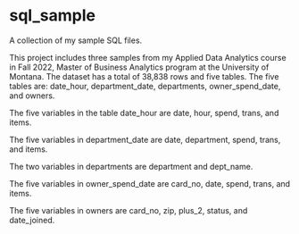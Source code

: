 # sql_sample
A collection of my sample SQL files.

This project includes three samples from my Applied Data Analytics course in Fall 2022, Master of Business Analytics program at the University of Montana. The dataset has a total of 38,838 rows and five tables. The five tables are: date_hour, department_date, departments, owner_spend_date, and owners. 

The five variables in the table date_hour are date, hour, spend, trans, and items. 

The five variables in department_date are date, department, spend, trans, and items.

The two variables in departments are department and dept_name.

The five variables in owner_spend_date are card_no, date, spend, trans, and items.

The five variables in owners are card_no, zip, plus_2, status, and date_joined. 
